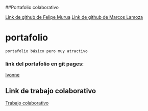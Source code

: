 
##Portafolio colaborativo 

<a href="https://github.com/Pipedesarrollador">Link de github de Felipe Murua</a>
<a href="https://github.com/marcoslamoza">Link de github de Marcos Lamoza</a>

# portafolio
`portafolio básico pero muy atractivo`
<br/>
### link del portafolio en git pages: 
<a href="https://github.com/ivonneandrea">Ivonne</a>

## Link de trabajo colaborativo

<a href="https://github.com/ivonneandrea/portafolio_ivonne">Trabajo colaborativo</a>



